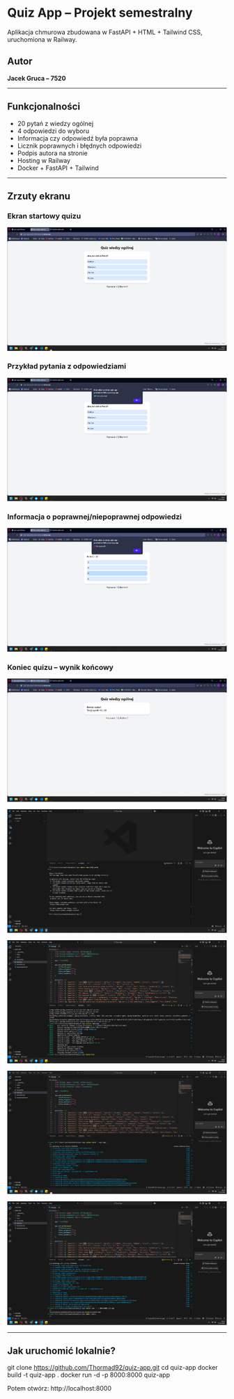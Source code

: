# Quiz App – Projekt semestralny

Aplikacja chmurowa zbudowana w FastAPI + HTML + Tailwind CSS, uruchomiona w Railway.

## Autor

**Jacek Gruca – 7520**

---

## Funkcjonalności

- 20 pytań z wiedzy ogólnej
- 4 odpowiedzi do wyboru
- Informacja czy odpowiedź była poprawna
- Licznik poprawnych i błędnych odpowiedzi
- Podpis autora na stronie
- Hosting w Railway
- Docker + FastAPI + Tailwind

---

## Zrzuty ekranu

### Ekran startowy quizu
![APP1](screenshots/APP1.png)

### Przykład pytania z odpowiedziami
![APP2](screenshots/APP2.png)

### Informacja o poprawnej/niepoprawnej odpowiedzi
![APP3](screenshots/APP3.png)

### Koniec quizu – wynik końcowy
![APP4](screenshots/APP4.png)

![VS1](screenshots/VS1.png)

![VS2](screenshots/VS2.png)

![VS3](screenshots/VS3.png)

![VS4](screenshots/VS4.png)

---

## Jak uruchomić lokalnie?

git clone https://github.com/Thormad92/quiz-app.git
cd quiz-app
docker build -t quiz-app .
docker run -d -p 8000:8000 quiz-app

Potem otwórz:
http://localhost:8000